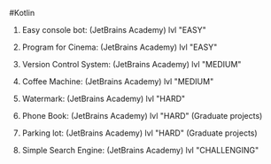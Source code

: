 #Kotlin

1. Easy console bot: (JetBrains Academy) lvl "EASY"

2. Program for Cinema: (JetBrains Academy) lvl "EASY"

3. Version Control System: (JetBrains Academy) lvl "MEDIUM"

4. Coffee Machine: (JetBrains Academy) lvl "MEDIUM"

5. Watermark: (JetBrains Academy) lvl "HARD"

6. Phone Book: (JetBrains Academy) lvl "HARD" (Graduate projects)

7. Parking lot: (JetBrains Academy) lvl "HARD" (Graduate projects)

8. Simple Search Engine: (JetBrains Academy) lvl "CHALLENGING"


